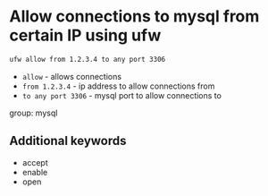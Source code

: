 # Allow connections to mysql from certain IP using ufw

```bash
ufw allow from 1.2.3.4 to any port 3306
```

- `allow` - allows connections
- `from 1.2.3.4` - ip address to allow connections from
- `to any port 3306` - mysql port to allow connections to

group: mysql


## Additional keywords
- accept
- enable
- open
